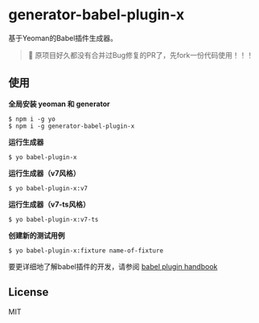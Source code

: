 # generator-babel-plugin-x

基于Yeoman的Babel插件生成器。

>🔔 原项目好久都没有合并过Bug修复的PR了，先fork一份代码使用！！！

## 使用

**全局安装 yeoman 和 generator**

```shell
$ npm i -g yo
$ npm i -g generator-babel-plugin-x
```

**运行生成器**

```shell
$ yo babel-plugin-x
```

**运行生成器（v7风格）**

```shell
$ yo babel-plugin-x:v7
```

**运行生成器（v7-ts风格）**

```shell
$ yo babel-plugin-x:v7-ts
```

**创建新的测试用例**

```shell
$ yo babel-plugin-x:fixture name-of-fixture
```

要更详细地了解babel插件的开发，请参阅 [babel plugin handbook](https://github.com/jamiebuilds/babel-handbook/blob/master/translations/zh-Hans/plugin-handbook.md)

## License

MIT
